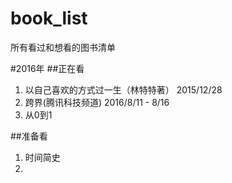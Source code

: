 # book_list
所有看过和想看的图书清单

#2016年
##正在看
1. 以自己喜欢的方式过一生（林特特著）    2015/12/28
2. 跨界(腾讯科技频道)  2016/8/11 - 8/16
3. 从0到1


##准备看
1. 时间简史
2. 


